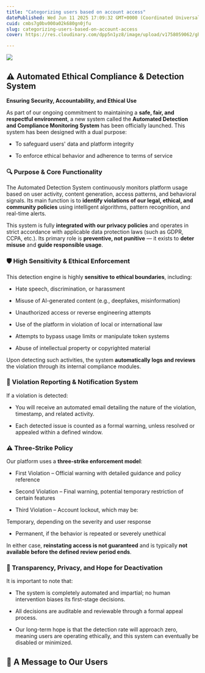 ```yaml
---
title: "Categorizing users based on account access"
datePublished: Wed Jun 11 2025 17:09:32 GMT+0000 (Coordinated Universal Time)
cuid: cmbs7g0bv000a02k680gn0jfu
slug: categorizing-users-based-on-account-access
cover: https://res.cloudinary.com/dpp5n1yz8/image/upload/v1758059062/ghadaam/covers/solxbeiya0liugwqm5oz.jpg

---
```


![](https://cdn.hashnode.com/res/hashnode/image/upload/v1749661740869/78feaf5e-543e-4745-8bea-7f4ac3f082ac.png)

## ⚠️ Automated Ethical Compliance & Detection System

**Ensuring Security, Accountability, and Ethical Use**

As part of our ongoing commitment to maintaining a **safe, fair, and respectful environment**, a new system called the **Automated Detection and Compliance Monitoring System** has been officially launched. This system has been designed with a dual purpose:

- To safeguard users' data and platform integrity

- To enforce ethical behavior and adherence to terms of service

### 🔍 Purpose & Core Functionality

The Automated Detection System continuously monitors platform usage based on user activity, content generation, access patterns, and behavioral signals. Its main function is to **identify violations of our legal, ethical, and community policies** using intelligent algorithms, pattern recognition, and real-time alerts.

This system is fully **integrated with our privacy policies** and operates in strict accordance with applicable data protection laws (such as GDPR, CCPA, etc.). Its primary role is **preventive, not punitive** — it exists to **deter misuse** and **guide responsible usage**.

### 🛡️ High Sensitivity & Ethical Enforcement

This detection engine is highly **sensitive to ethical boundaries**, including:

- Hate speech, discrimination, or harassment

- Misuse of AI-generated content (e.g., deepfakes, misinformation)

- Unauthorized access or reverse engineering attempts

- Use of the platform in violation of local or international law

- Attempts to bypass usage limits or manipulate token systems

- Abuse of intellectual property or copyrighted material

Upon detecting such activities, the system **automatically logs and reviews** the violation through its internal compliance modules.

### 📧 Violation Reporting & Notification System

If a violation is detected:

- You will receive an automated email detailing the nature of the violation, timestamp, and related activity.

- Each detected issue is counted as a formal warning, unless resolved or appealed within a defined window.

### ⚠️ Three-Strike Policy

Our platform uses a **three-strike enforcement model**:

- First Violation – Official warning with detailed guidance and policy reference

- Second Violation – Final warning, potential temporary restriction of certain features

- Third Violation – Account lockout, which may be:

Temporary, depending on the severity and user response

- Permanent, if the behavior is repeated or severely unethical

In either case, **reinstating access is not guaranteed** and is typically **not available before the defined review period ends**.

### 🔐 Transparency, Privacy, and Hope for Deactivation

It is important to note that:

- The system is completely automated and impartial; no human intervention biases its first-stage decisions.

- All decisions are auditable and reviewable through a formal appeal process.

- Our long-term hope is that the detection rate will approach zero, meaning users are operating ethically, and this system can eventually be disabled or minimized.

## 🤝 A Message to Our Users
